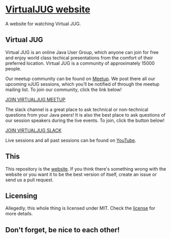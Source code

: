 # [VirtualJUG website](http://virtualjug.com/)
A website for watching Virtual JUG.

## Virtual JUG

Virtual JUG is an online Java User Group, which anyone can join for free and enjoy world class techical presentations from the comfort of their preferred location.
Virtual JUG is a community of approximately 15000 people. 

Our meetup community can be found on [Meetup](http://meetup.com/virtualjug). 
We post there all our upcoming vJUG sessions, which you’ll be notified of through the meetup mailing list. 
To join our community, click the link below!

[JOIN VIRTUALJUG MEETUP](http://meetup.com/virtualjug/join)

The slack channel is a great place to ask technical or non-technical questions from your Java peers! 
It is also the best place to ask questions of our session speakers during the live events. 
To join, click the button below!

[JOIN VIRTUALJUG SLACK](https://join.slack.com/t/virtualjug/shared_invite/enQtMjY2MTgwNTU5OTc0LTNlMDYyMTMxOTdiODE1NjYwNGZlZTM4OTRlZjMwY2U0MWFkZTQyNGI5MDMzYjVjNDFiOTc3ODAzNjU0NDdlZDc)

Live sessions and all past sessions can be found on [YouTube](https://www.youtube.com/user/virtualjug/videos).

## This 

This repository is the [website](http://virtualjug.com/). 
If you think there's something wrong with the website or you want it to be the best version of itself, create an issue or send us a pull request.


## Licensing

Allegedly, this whole thing is licensed under MIT. Check the [license](https://github.com/virtualjug/virtualjug.github.io/blob/master/LICENSE) for more details.


## Don't forget, be nice to each other! 
